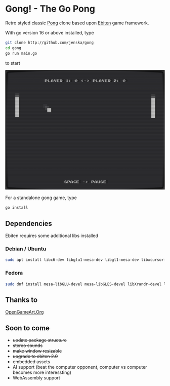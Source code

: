 # Gong! - The Go Pong

Retro styled classic [Pong](https://en.wikipedia.org/wiki/Pong) clone based upon [Ebiten](https://ebiten.org/) game framework.

With go version 16 or above installed, type

```bash
git clone http://github.com/jenska/gong
cd gong
go run main.go
```

to start

![Screenshot](game/assets/screenshot.png)

For a standalone gong game, type

```bash
go install
```


## Dependencies

Ebiten requires some additional libs installed

### Debian / Ubuntu

```bash
sudo apt install libc6-dev libglu1-mesa-dev libgl1-mesa-dev libxcursor-dev libxi-dev libxinerama-dev libxrandr-dev libxxf86vm-dev libasound2-dev pkg-config
```

### Fedora

```bash
sudo dnf install mesa-libGLU-devel mesa-libGLES-devel libXrandr-devel libXcursor-devel libXinerama-devel libXi-devel libXxf86vm-devel alsa-lib-devel pkg-config
```

## Thanks to

[OpenGameArt.Org](https://opengameart.org/)

## Soon to come

- ~~update package structure~~
- ~~stereo sounds~~
- ~~make window resizable~~
- ~~upgrade to ebiten 2.0~~
- ~~embedded assets~~
- AI support (beat the computer opponent, computer vs computer becomes more interessting)
- WebAssembly support
